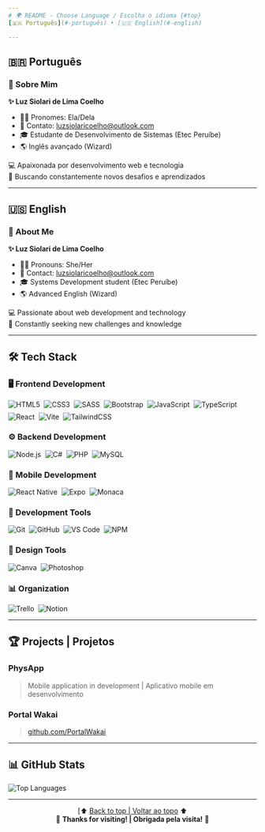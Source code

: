 ```yaml
---
# 🌍 README - Choose Language / Escolha o idioma {#top}
[🇧🇷 Português](#-português) • [🇺🇸 English](#-english)  

---
```


## 🇧🇷 Português  

### 👋 Sobre Mim  
**✨ Luz Siolari de Lima Coelho**  
- 🏳️‍⚧️ Pronomes: Ela/Dela  
- 📧 Contato: luzsiolaricoelho@outlook.com  
- 🎓 Estudante de Desenvolvimento de Sistemas (Etec Peruíbe)  
- 🌎 Inglês avançado (Wizard)  

💻 Apaixonada por desenvolvimento web e tecnologia  
🚀 Buscando constantemente novos desafios e aprendizados  

---

## 🇺🇸 English  

### 👋 About Me  
**✨ Luz Siolari de Lima Coelho**  
- 🏳️‍⚧️ Pronouns: She/Her  
- 📧 Contact: luzsiolaricoelho@outlook.com  
- 🎓 Systems Development student (Etec Peruíbe)  
- 🌎 Advanced English (Wizard)  

💻 Passionate about web development and technology  
🚀 Constantly seeking new challenges and knowledge  

---

## 🛠️ Tech Stack  

### 🖥️ Frontend Development  
<div style="display: flex; flex-wrap: wrap; gap: 0.5rem;">
  <img src="https://img.shields.io/badge/html5-%23E34F26.svg?style=for-the-badge&logo=html5&logoColor=white" alt="HTML5">
  <img src="https://img.shields.io/badge/css3-%231572B6.svg?style=for-the-badge&logo=css3&logoColor=white" alt="CSS3">
  <img src="https://img.shields.io/badge/SASS-hotpink.svg?style=for-the-badge&logo=SASS&logoColor=white" alt="SASS">
  <img src="https://img.shields.io/badge/Bootstrap-7952B3.svg?style=for-the-badge&logo=bootstrap&logoColor=white" alt="Bootstrap">
  <img src="https://img.shields.io/badge/javascript-%23323330.svg?style=for-the-badge&logo=javascript&logoColor=%23F7DF1E" alt="JavaScript">
  <img src="https://img.shields.io/badge/typescript-%23007ACC.svg?style=for-the-badge&logo=typescript&logoColor=white" alt="TypeScript">
  <img src="https://img.shields.io/badge/react-%2320232a.svg?style=for-the-badge&logo=react&logoColor=%2361DAFB" alt="React">
  <img src="https://img.shields.io/badge/vite-%23646CFF.svg?style=for-the-badge&logo=vite&logoColor=white" alt="Vite">
  <img src="https://img.shields.io/badge/tailwindcss-%2338B2AC.svg?style=for-the-badge&logo=tailwind-css&logoColor=white" alt="TailwindCSS">
</div>

### ⚙️ Backend Development  
<div style="display: flex; flex-wrap: wrap; gap: 0.5rem;">
  <img src="https://img.shields.io/badge/node.js-6DA55F?style=for-the-badge&logo=node.js&logoColor=white" alt="Node.js">
  <img src="https://img.shields.io/badge/c%23-%23239120.svg?style=for-the-badge&logo=csharp&logoColor=white" alt="C#">
  <img src="https://img.shields.io/badge/php-%23777BB4.svg?style=for-the-badge&logo=php&logoColor=white" alt="PHP">
  <img src="https://img.shields.io/badge/mysql-4479A1.svg?style=for-the-badge&logo=mysql&logoColor=white" alt="MySQL">
</div>

### 📱 Mobile Development  
<div style="display: flex; flex-wrap: wrap; gap: 0.5rem;">
  <img src="https://img.shields.io/badge/react_native-%2320232a.svg?style=for-the-badge&logo=react&logoColor=%2361DAFB" alt="React Native">
  <img src="https://img.shields.io/badge/expo-1C1E24?style=for-the-badge&logo=expo&logoColor=#D04A37" alt="Expo">
  <img src="https://img.shields.io/badge/Monaca-%23007ACC.svg?style=for-the-badge&logo=ionic&logoColor=white" alt="Monaca">
</div>

### 🔧 Development Tools  
<div style="display: flex; flex-wrap: wrap; gap: 0.5rem;">
  <img src="https://img.shields.io/badge/git-%23F05033.svg?style=for-the-badge&logo=git&logoColor=white" alt="Git">
  <img src="https://img.shields.io/badge/github-%23121011.svg?style=for-the-badge&logo=github&logoColor=white" alt="GitHub">
  <img src="https://img.shields.io/badge/VS%20Code-007ACC.svg?style=for-the-badge&logo=visual-studio-code&logoColor=white" alt="VS Code">
  <img src="https://img.shields.io/badge/NPM-%23CB3837.svg?style=for-the-badge&logo=npm&logoColor=white" alt="NPM">
</div>

### 🎨 Design Tools  
<div style="display: flex; flex-wrap: wrap; gap: 0.5rem;">
  <img src="https://img.shields.io/badge/Canva-%2300C4CC.svg?style=for-the-badge&logo=Canva&logoColor=white" alt="Canva">
  <img src="https://img.shields.io/badge/adobe%20photoshop-%2331A8FF.svg?style=for-the-badge&logo=adobe%20photoshop&logoColor=white" alt="Photoshop">
</div>

### 📊 Organization  
<div style="display: flex; flex-wrap: wrap; gap: 0.5rem;">
  <img src="https://img.shields.io/badge/Trello-%23026AA7.svg?style=for-the-badge&logo=Trello&logoColor=white" alt="Trello">
  <img src="https://img.shields.io/badge/Notion-%23000000.svg?style=for-the-badge&logo=notion&logoColor=white" alt="Notion">
</div>

---

## 🏆 Projects | Projetos  
### PhysApp  
> Mobile application in development | Aplicativo mobile em desenvolvimento  

### Portal Wakai  
> [github.com/PortalWakai](https://github.com/PortalWakai)  

---

## 📊 GitHub Stats  
![Top Languages](https://github-readme-stats.vercel.app/api/top-langs/?username=Luz-Coelho&layout=compact&theme=radical&hide_border=true)

---

<p align="center">
  [⬆️ <a href="#top">Back to top | Voltar ao topo</a> ⬆️  
  <br>
  🌟 <strong>Thanks for visiting! | Obrigada pela visita!</strong> 🌟
</p>
